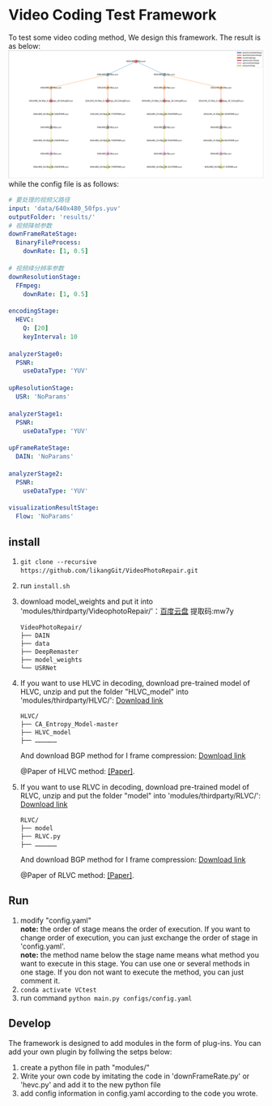 # Video Coding Test Framework

To test some video coding method, We design this framework. The result is as below:
![result](doc/graph.png) 
while the config file is as follows:
```yaml
# 要处理的视频父路径
input: 'data/640x480_50fps.yuv'
outputFolder: 'results/'
# 视频降帧参数
downFrameRateStage:
  BinaryFileProcess:
    downRate: [1, 0.5]

# 视频绛分辨率参数
downResolutionStage: 
  FFmpeg:
    downRate: [1, 0.5]

encodingStage:
  HEVC:
    Q: [20]
    keyInterval: 10

analyzerStage0:
  PSNR:
    useDataType: 'YUV'

upResolutionStage:
  USR: 'NoParams'

analyzerStage1:
  PSNR:
    useDataType: 'YUV'

upFrameRateStage:
  DAIN: 'NoParams'

analyzerStage2:
  PSNR:
    useDataType: 'YUV'

visualizationResultStage:
  Flow: 'NoParams'

```
## install
1. `git clone --recursive https://github.com/likangGit/VideoPhotoRepair.git`
2. run `install.sh`
3. download model_weights and put it into 'modules/thirdparty/VideophotoRepair/'：[百度云盘](https://pan.baidu.com/s/1GX13NFvkSmGtk93JO0y3Mw) 提取码:mw7y  
    ```shell
    VideoPhotoRepair/
    ├── DAIN
    ├── data
    ├── DeepRemaster
    ├── model_weights
    └── USRNet
    ```
4. If you want to use HLVC in decoding, download pre-trained model of HLVC, unzip and put the folder "HLVC_model" into 'modules/thirdparty/HLVC/':
   [Download link](https://drive.google.com/drive/folders/1JWRIp7RgZZEulrUfQAlbAnAkA6MAKRbE?usp=sharing)
    ```shell
    HLVC/
    ├── CA_Entropy_Model-master
    ├── HLVC_model
    ├── ………………
    ```
   And download BGP method for I frame compression: [Download link](https://bellard.org/bpg/)
    
   @Paper of HLVC method: [[Paper]](https://arxiv.org/abs/2003.01966).


5. If you want to use RLVC in decoding, download pre-trained model of RLVC, unzip and put the folder "model" into 'modules/thirdparty/RLVC/':
   [Download link](https://drive.google.com/drive/folders/1JWRIp7RgZZEulrUfQAlbAnAkA6MAKRbE?usp=sharing)
    ```shell
    RLVC/
    ├── model
    ├── RLVC.py
    ├── ………………
    ```
   And download BGP method for I frame compression: [Download link](https://bellard.org/bpg/)
    
   @Paper of RLVC method: [[Paper]](https://arxiv.org/pdf/2006.13560.pdf).


## Run
1. modify "config.yaml"  
   **note:** the order of stage means the order of execution. If you want to change order of execution, you can just exchange the order of stage in 'config.yaml'.  
   **note:** the method name below the stage name means what method you want to execute in this stage. You can use one or several methods in one stage. If you don not want to execute the method, you can just comment it.
2. `conda activate VCtest`
3. run command `python main.py configs/config.yaml`
   
## Develop
The framework is designed to add modules in the form of plug-ins. You can add your own plugin by follwing the setps below:
1. create a python file in path "modules/"
2. Write your own code by imitating the code in 'downFrameRate.py' or 'hevc.py' and add it to the new python file
3. add config information in config.yaml according to the code you wrote.